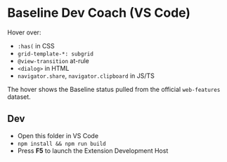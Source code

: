 # Baseline Dev Coach (VS Code)

Hover over:
- `:has(` in CSS
- `grid-template-*: subgrid`
- `@view-transition` at-rule
- `<dialog>` in HTML
- `navigator.share`, `navigator.clipboard` in JS/TS

The hover shows the Baseline status pulled from the official `web-features` dataset.

## Dev
- Open this folder in VS Code
- `npm install && npm run build`
- Press **F5** to launch the Extension Development Host
